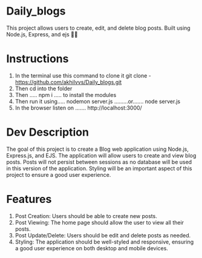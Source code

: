 # Daily_blogs
 This project allows users to create, edit, and delete blog posts. Built using Node.js, Express, and ejs 📝🚀

# Instructions
1. In the terminal use this command to clone it
   git clone - https://github.com/akhilvvs/Daily_blogs.git
2. Then cd into the folder
3. Then ..... npm i ..... to install the modules
4. Then run it using..... nodemon server.js .........or....... node server.js
5. In the browser listen on ....... http://localhost:3000/

# Dev Description
The goal of this project is to create a Blog web application using Node.js, Express.js, and EJS. The application will allow users to create and view blog posts. Posts will not persist between sessions as no database will be used in this version of the application. Styling will be an important aspect of this project to ensure a good user experience.

# Features
1. Post Creation: Users should be able to create new posts.
2. Post Viewing: The home page should allow the user to view all their posts.
3. Post Update/Delete: Users should be edit and delete posts as needed.
4. Styling: The application should be well-styled and responsive, ensuring a good user experience on both desktop and mobile devices.

